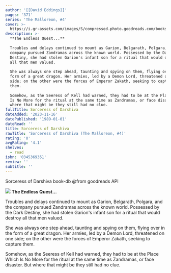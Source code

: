 ```yaml
---
author: '[[David Eddings]]'
pages: '371'
series: 'The Malloreon, #4'
cover: >-
  https://i.gr-assets.com/images/S/compressed.photo.goodreads.com/books/1342438281l/371787.jpg
description: >-
  **The Endless Quest...**  
    
  Troubles and delays continued to mount as Garion, Belgarath, Polgara, and the
  company pursued Zandramas across the known world. Possessed by the Dark
  Destiny, she had stolen Garion's infant son for a ritual that would destroy
  all that men valued.  
    
  She was always one step ahead, taunting and spying on them, flying over in the
  form of a great dragon. Her armies, led by a Demon Lord, threatened on one
  side; on the other were the forces of Emperor Zakath, seeking to capture
  them.  
    
  Somehow, as the Seeress of Kell had warned, they had to be at the Place Which
  Is No More for the ritual at the same time as Zandramas, or face disaster. But
  where that might be they still had no clue.
fullTitle: Sorceress of Darshiva
dateAdded: '2023-11-16'
datePublished: '1989-01-01'
dateRead: ''
title: Sorceress of Darshiva
rawTitle: 'Sorceress of Darshiva (The Malloreon, #4)'
rating: '0'
avgRating: '4.1'
shelves:
  - read
isbn: '0345369351'
review: ''
subtitle: ''
---
```

Sorceress of Darshiva book-db 
@from goodreads API

![](https:&#x2F;&#x2F;i.gr-assets.com&#x2F;images&#x2F;S&#x2F;compressed.photo.goodreads.com&#x2F;books&#x2F;1342438281l&#x2F;371787.jpg)
**The Endless Quest...**  
  
Troubles and delays continued to mount as Garion, Belgarath, Polgara, and the company pursued Zandramas across the known world. Possessed by the Dark Destiny, she had stolen Garion&#39;s infant son for a ritual that would destroy all that men valued.  
  
She was always one step ahead, taunting and spying on them, flying over in the form of a great dragon. Her armies, led by a Demon Lord, threatened on one side; on the other were the forces of Emperor Zakath, seeking to capture them.  
  
Somehow, as the Seeress of Kell had warned, they had to be at the Place Which Is No More for the ritual at the same time as Zandramas, or face disaster. But where that might be they still had no clue.